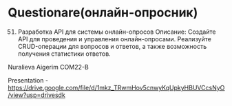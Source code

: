 # Questionare(онлайн-опросник)
51. Разработка API для системы онлайн-опросов
Описание: Создайте API для проведения и управления онлайн-опросами. Реализуйте CRUD-операции для вопросов и ответов, а также возможность получения статистики ответов. 

Nuralieva Aigerim COM22-B

Presentation - 
https://drive.google.com/file/d/1mkz_TRwmHov5cnwyKqUpkyHBUVCcsNyO/view?usp=drivesdk
